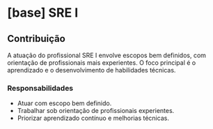 # [base] SRE I

## Contribuição
A atuação do profissional SRE I envolve escopos bem definidos, com orientação de profissionais mais experientes. O foco principal é o aprendizado e o desenvolvimento de habilidades técnicas.

### Responsabilidades
- Atuar com escopo bem definido.
- Trabalhar sob orientação de profissionais experientes.
- Priorizar aprendizado contínuo e melhorias técnicas.
